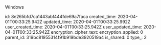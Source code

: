 Windows

id: 8e265bfd7ca1443abf444fde69a7faca
created_time: 2020-04-01T00:33:25.942Z
updated_time: 2020-04-01T00:33:25.992Z
user_created_time: 2020-04-01T00:33:25.942Z
user_updated_time: 2020-04-01T00:33:25.942Z
encryption_cipher_text: 
encryption_applied: 0
parent_id: 319bc81955314f91b919bde3920519a4
is_shared: 0
type_: 2